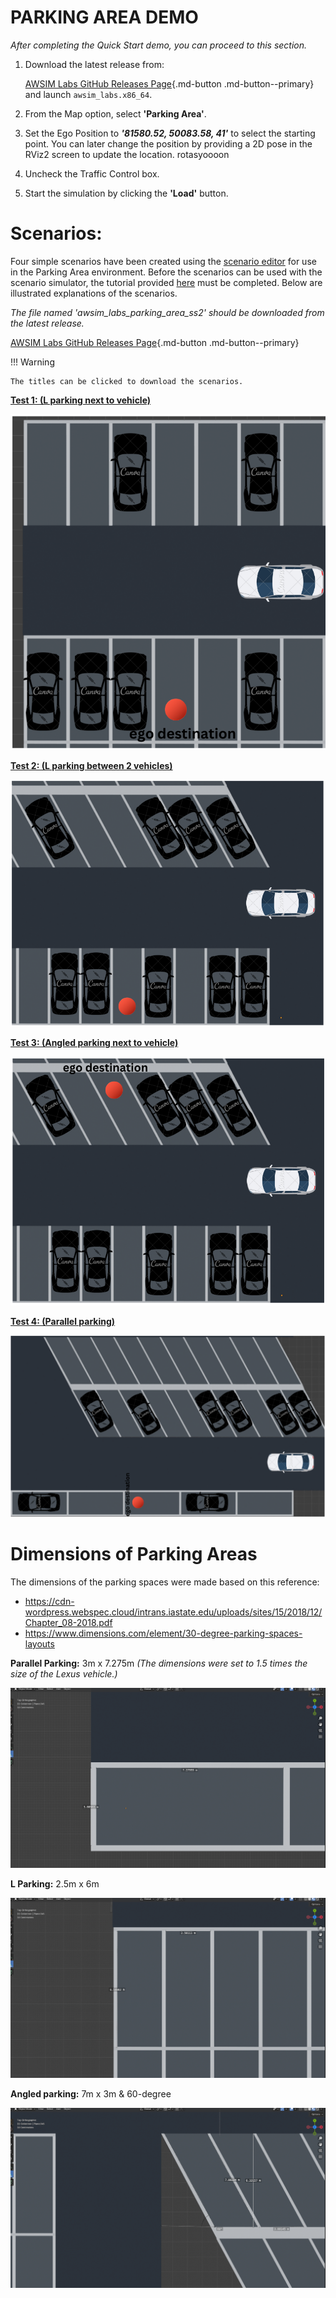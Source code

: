 # PARKING AREA DEMO

_After completing the Quick Start demo, you can proceed to this section._

1. Download the latest release from:

    [AWSIM Labs GitHub Releases Page](https://github.com/autowarefoundation/AWSIM-Labs/releases){.md-button .md-button--primary}
     and launch `awsim_labs.x86_64`.

2. From the Map option, select **'Parking Area'**.

3. Set the Ego Position to _**'81580.52, 50083.58, 41'**_ to select the starting point. You can later change the position by providing a 2D pose in the RViz2 screen to update the location.
rotasyoooon
4. Uncheck the Traffic Control box.

5. Start the simulation by clicking the **'Load'** button.


# Scenarios:
Four simple scenarios have been created using the [scenario editor](https://github.com/tier4/scenario_simulator_v2) for use in the Parking Area environment. Before the scenarios can be used with the scenario simulator, the tutorial provided [here](https://autowarefoundation.github.io/AWSIM-Labs/main/GettingStarted/UsingOpenSCENARIO/) must be completed.
Below are illustrated explanations of the scenarios.

_The file named 'awsim_labs_parking_area_ss2' should be downloaded from the latest release._

 [AWSIM Labs GitHub Releases Page](https://github.com/autowarefoundation/AWSIM-Labs/releases){.md-button .md-button--primary}


!!! Warning

    The titles can be clicked to download the scenarios.


[**Test 1: (L parking next to vehicle)**
](https://drive.google.com/file/d/1734TvS6G1IiF3dbVNyrzXm3pQFtAGnj9/view?usp=drive_link)

![1.png](1.png)

[**Test 2: (L parking between 2 vehicles)**
](https://drive.google.com/file/d/1rNGgOTXZO_X-FmLKAkTBaitx2r2jnYO3/view?usp=drive_link)

![2.png](2.png)

[**Test 3: (Angled parking next to vehicle)**
](https://drive.google.com/file/d/1pTGwo2SbF6yFIvij6n9iSkjIYZVd6EsJ/view?usp=drive_link)

![3.png](3.png)

[**Test 4: (Parallel parking)**
](https://drive.google.com/file/d/1--UMYejSgnzD_gwW2JpB8kUtMRin48iV/view?usp=drive_link)

![4.png](4.png)

# Dimensions of Parking Areas

The dimensions of the parking spaces were made based on this reference:

   - https://cdn-wordpress.webspec.cloud/intrans.iastate.edu/uploads/sites/15/2018/12/Chapter_08-2018.pdf
   - https://www.dimensions.com/element/30-degree-parking-spaces-layouts


**Parallel Parking:** 3m x 7.275m   _(The dimensions were set to 1.5 times the size of the Lexus vehicle.)_

![paralel_p.png](paralel_p.png)

**L Parking:** 2.5m x 6m

![l_p.png](l_p.png)

**Angled parking:** 7m x 3m  &  60-degree

![angeled_p.png](angeled_p.png)
